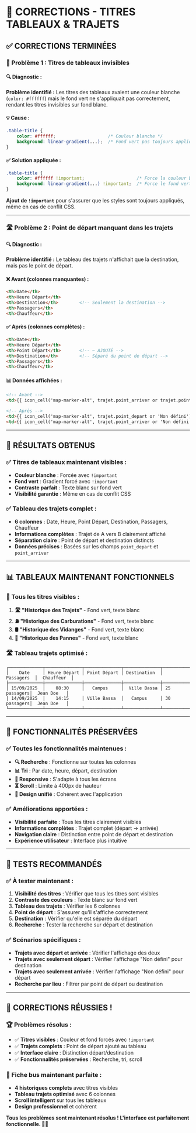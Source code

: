 # 🔧 CORRECTIONS - TITRES TABLEAUX & TRAJETS

## ✅ **CORRECTIONS TERMINÉES**

### **🎨 Problème 1 : Titres de tableaux invisibles**

#### **🔍 Diagnostic :**
**Problème identifié :** Les titres des tableaux avaient une couleur blanche (`color: #ffffff`) mais le fond vert ne s'appliquait pas correctement, rendant les titres invisibles sur fond blanc.

#### **💡 Cause :**
```css
.table-title {
    color: #ffffff;                    /* Couleur blanche */
    background: linear-gradient(...);  /* Fond vert pas toujours appliqué */
}
```

#### **✅ Solution appliquée :**
```css
.table-title {
    color: #ffffff !important;                    /* Force la couleur blanche */
    background: linear-gradient(...) !important;  /* Force le fond vert */
}
```

**Ajout de `!important`** pour s'assurer que les styles sont toujours appliqués, même en cas de conflit CSS.

---

### **🛣️ Problème 2 : Point de départ manquant dans les trajets**

#### **🔍 Diagnostic :**
**Problème identifié :** Le tableau des trajets n'affichait que la destination, mais pas le point de départ.

#### **❌ Avant (colonnes manquantes) :**
```html
<th>Date</th>
<th>Heure Départ</th>
<th>Destination</th>        <!-- Seulement la destination -->
<th>Passagers</th>
<th>Chauffeur</th>
```

#### **✅ Après (colonnes complètes) :**
```html
<th>Date</th>
<th>Heure Départ</th>
<th>Point Départ</th>       <!-- ← AJOUTÉ -->
<th>Destination</th>        <!-- Séparé du point de départ -->
<th>Passagers</th>
<th>Chauffeur</th>
```

#### **📊 Données affichées :**
```html
<!-- Avant -->
<td>{{ icon_cell('map-marker-alt', trajet.point_arriver or trajet.point_depart or 'Non défini') }}</td>

<!-- Après -->
<td>{{ icon_cell('map-marker-alt', trajet.point_depart or 'Non défini') }}</td>     <!-- Point départ -->
<td>{{ icon_cell('map-marker-alt', trajet.point_arriver or 'Non défini') }}</td>    <!-- Destination -->
```

---

## 🎯 **RÉSULTATS OBTENUS**

### **✅ Titres de tableaux maintenant visibles :**
- **Couleur blanche** : Forcée avec `!important`
- **Fond vert** : Gradient forcé avec `!important`
- **Contraste parfait** : Texte blanc sur fond vert
- **Visibilité garantie** : Même en cas de conflit CSS

### **✅ Tableau des trajets complet :**
- **6 colonnes** : Date, Heure, Point Départ, Destination, Passagers, Chauffeur
- **Informations complètes** : Trajet de A vers B clairement affiché
- **Séparation claire** : Point de départ et destination distincts
- **Données précises** : Basées sur les champs `point_depart` et `point_arriver`

---

## 📊 **TABLEAUX MAINTENANT FONCTIONNELS**

### **🎨 Tous les titres visibles :**
1. **🛣️ "Historique des Trajets"** - Fond vert, texte blanc
2. **⛽ "Historique des Carburations"** - Fond vert, texte blanc
3. **🛢️ "Historique des Vidanges"** - Fond vert, texte blanc
4. **🚨 "Historique des Pannes"** - Fond vert, texte blanc

### **🛣️ Tableau trajets optimisé :**
```
┌─────────────┬──────────────┬──────────────┬──────────────┬─────────────┬─────────────┐
│    Date     │ Heure Départ │ Point Départ │ Destination  │  Passagers  │  Chauffeur  │
├─────────────┼──────────────┼──────────────┼──────────────┼─────────────┼─────────────┤
│ 15/09/2025  │    08:30     │   Campus     │  Ville Bassa │ 25 passagers│  Jean Doe   │
│ 14/09/2025  │    14:15     │ Ville Bassa  │   Campus     │ 30 passagers│  Jean Doe   │
└─────────────┴──────────────┴──────────────┴──────────────┴─────────────┴─────────────┘
```

---

## 🚀 **FONCTIONNALITÉS PRÉSERVÉES**

### **✅ Toutes les fonctionnalités maintenues :**
- **🔍 Recherche** : Fonctionne sur toutes les colonnes
- **📊 Tri** : Par date, heure, départ, destination
- **📱 Responsive** : S'adapte à tous les écrans
- **⏳ Scroll** : Limite à 400px de hauteur
- **🎨 Design unifié** : Cohérent avec l'application

### **✅ Améliorations apportées :**
- **Visibilité parfaite** : Tous les titres clairement visibles
- **Informations complètes** : Trajet complet (départ → arrivée)
- **Navigation claire** : Distinction entre point de départ et destination
- **Expérience utilisateur** : Interface plus intuitive

---

## 🧪 **TESTS RECOMMANDÉS**

### **✅ À tester maintenant :**
1. **Visibilité des titres** : Vérifier que tous les titres sont visibles
2. **Contraste des couleurs** : Texte blanc sur fond vert
3. **Tableau des trajets** : Vérifier les 6 colonnes
4. **Point de départ** : S'assurer qu'il s'affiche correctement
5. **Destination** : Vérifier qu'elle est séparée du départ
6. **Recherche** : Tester la recherche sur départ et destination

### **✅ Scénarios spécifiques :**
- **Trajets avec départ et arrivée** : Vérifier l'affichage des deux
- **Trajets avec seulement départ** : Vérifier l'affichage "Non défini" pour destination
- **Trajets avec seulement arrivée** : Vérifier l'affichage "Non défini" pour départ
- **Recherche par lieu** : Filtrer par point de départ ou destination

---

## 🎉 **CORRECTIONS RÉUSSIES !**

### **🏆 Problèmes résolus :**
- ✅ **Titres visibles** : Couleur et fond forcés avec `!important`
- ✅ **Trajets complets** : Point de départ ajouté au tableau
- ✅ **Interface claire** : Distinction départ/destination
- ✅ **Fonctionnalités préservées** : Recherche, tri, scroll

### **🚀 Fiche bus maintenant parfaite :**
- **4 historiques complets** avec titres visibles
- **Tableau trajets optimisé** avec 6 colonnes
- **Scroll intelligent** sur tous les tableaux
- **Design professionnel** et cohérent

**Tous les problèmes sont maintenant résolus ! L'interface est parfaitement fonctionnelle. 🎯✨**
